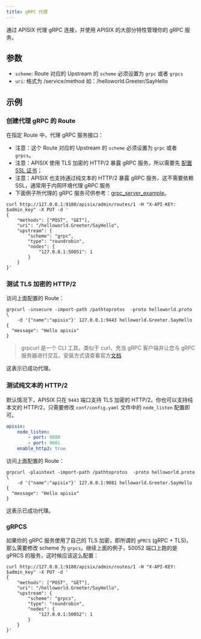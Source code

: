 ```yaml
---
title: gRPC 代理
---
```


<!--
#
# Licensed to the Apache Software Foundation (ASF) under one or more
# contributor license agreements.  See the NOTICE file distributed with
# this work for additional information regarding copyright ownership.
# The ASF licenses this file to You under the Apache License, Version 2.0
# (the "License"); you may not use this file except in compliance with
# the License.  You may obtain a copy of the License at
#
#     http://www.apache.org/licenses/LICENSE-2.0
#
# Unless required by applicable law or agreed to in writing, software
# distributed under the License is distributed on an "AS IS" BASIS,
# WITHOUT WARRANTIES OR CONDITIONS OF ANY KIND, either express or implied.
# See the License for the specific language governing permissions and
# limitations under the License.
#
-->

通过 APISIX 代理 gRPC 连接，并使用 APISIX 的大部分特性管理你的 gRPC 服务。

## 参数

* `scheme`: Route 对应的 Upstream 的 `scheme` 必须设置为 `grpc` 或者 `grpcs`
* `uri`: 格式为 /service/method 如：/helloworld.Greeter/SayHello

## 示例

### 创建代理 gRPC 的 Route

在指定 Route 中，代理 gRPC 服务接口：

* 注意：这个 Route 对应的 Upstream 的 `scheme` 必须设置为 `grpc` 或者 `grpcs`。
* 注意：APISIX 使用 TLS 加密的 HTTP/2 暴露 gRPC 服务，所以需要先 [配置 SSL 证书](certificate.md)；
* 注意：APISIX 也支持通过纯文本的 HTTP/2 暴露 gRPC 服务，这不需要依赖 SSL，通常用于内网环境代理 gRPC 服务
* 下面例子所代理的 gRPC 服务可供参考：[grpc_server_example](https://github.com/api7/grpc_server_example)。

```shell
curl http://127.0.0.1:9180/apisix/admin/routes/1 -H "X-API-KEY: $admin_key" -X PUT -d '
{
    "methods": ["POST", "GET"],
    "uri": "/helloworld.Greeter/SayHello",
    "upstream": {
        "scheme": "grpc",
        "type": "roundrobin",
        "nodes": {
            "127.0.0.1:50051": 1
        }
    }
}'
```

### 测试 TLS 加密的 HTTP/2

访问上面配置的 Route：

```shell
grpcurl -insecure -import-path /pathtoprotos  -proto helloworld.proto  \
    -d '{"name":"apisix"}' 127.0.0.1:9443 helloworld.Greeter.SayHello
{
  "message": "Hello apisix"
}
```

> grpcurl 是一个 CLI 工具，类似于 curl，充当 gRPC 客户端并让您与 gRPC 服务器进行交互。安装方式请查看官方[文档](https://github.com/fullstorydev/grpcurl#installation)

这表示已成功代理。

### 测试纯文本的 HTTP/2

默认情况下，APISIX 只在 `9443` 端口支持 TLS 加密的 HTTP/2。你也可以支持纯本文的 HTTP/2，只需要修改 `conf/config.yaml` 文件中的 `node_listen` 配置即可。

```yaml
apisix:
    node_listen:
        - port: 9080
        - port: 9081
    enable_http2: true
```

访问上面配置的 Route：

```shell
grpcurl -plaintext -import-path /pathtoprotos  -proto helloworld.proto  \
    -d '{"name":"apisix"}' 127.0.0.1:9081 helloworld.Greeter.SayHello
{
  "message": "Hello apisix"
}
```

这表示已成功代理。

### gRPCS

如果你的 gRPC 服务使用了自己的 TLS 加密，即所谓的 `gPRCS` (gRPC + TLS)，那么需要修改 scheme 为 `grpcs`。继续上面的例子，50052 端口上跑的是 gPRCS 的服务，这时候应该这么配置：

```shell
curl http://127.0.0.1:9180/apisix/admin/routes/1 -H "X-API-KEY: $admin_key" -X PUT -d '
{
    "methods": ["POST", "GET"],
    "uri": "/helloworld.Greeter/SayHello",
    "upstream": {
        "scheme": "grpcs",
        "type": "roundrobin",
        "nodes": {
            "127.0.0.1:50052": 1
        }
    }
}'
```
